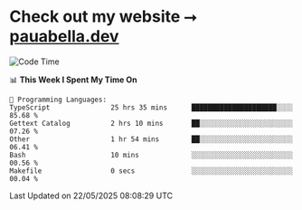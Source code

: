 # Check out my website ⭢ [pauabella.dev](https://pauabella.dev)

<!--START_SECTION:waka-->
![Code Time](http://img.shields.io/badge/Code%20Time-4%2C457%20hrs%205%20mins-blue)

📊 **This Week I Spent My Time On** 

```text
💬 Programming Languages: 
TypeScript               25 hrs 35 mins      █████████████████████░░░░   85.68 % 
Gettext Catalog          2 hrs 10 mins       ██░░░░░░░░░░░░░░░░░░░░░░░   07.26 % 
Other                    1 hr 54 mins        ██░░░░░░░░░░░░░░░░░░░░░░░   06.41 % 
Bash                     10 mins             ░░░░░░░░░░░░░░░░░░░░░░░░░   00.56 % 
Makefile                 0 secs              ░░░░░░░░░░░░░░░░░░░░░░░░░   00.04 % 
```


 Last Updated on 22/05/2025 08:08:29 UTC
<!--END_SECTION:waka-->
